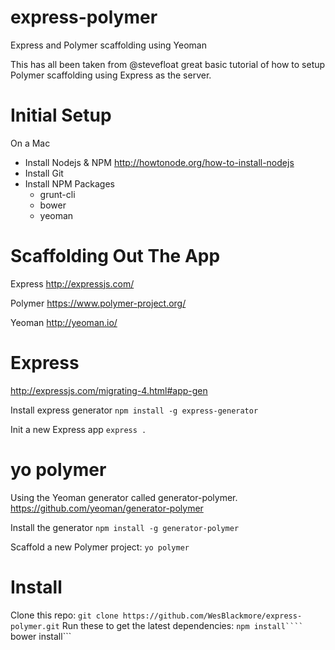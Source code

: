 express-polymer
===============

Express and Polymer scaffolding using Yeoman

This has all been taken from @stevefloat great basic tutorial of how to setup Polymer scaffolding using Express as the server.

Initial Setup
===============

On a Mac

- Install Nodejs & NPM http://howtonode.org/how-to-install-nodejs
- Install Git
- Install NPM Packages
	- grunt-cli
	- bower
	- yeoman

Scaffolding Out The App
===============

Express http://expressjs.com/

Polymer https://www.polymer-project.org/

Yeoman http://yeoman.io/

Express
===============

http://expressjs.com/migrating-4.html#app-gen

Install express generator ```npm install -g express-generator```

Init a new Express app ```express .```

yo polymer
===============

Using the Yeoman generator called generator-polymer. https://github.com/yeoman/generator-polymer

Install the generator ```npm install -g generator-polymer```

Scaffold a new Polymer project: ```yo polymer```

Install
===============

Clone this repo: 
```git clone https://github.com/WesBlackmore/express-polymer.git```
Run these to get the latest dependencies:
```npm install```` 
```bower install```
